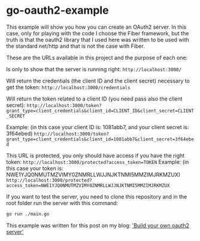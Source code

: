 # go-oauth2-example
This example will show you how you can create an OAuth2 server. In this case, only for playing with the code I choose the Fiber framework, but the truth is that the oauth2 library that I used here was written to be used with the standard net/http and that is not the case with Fiber.

These are the URLs available in this project and the purpose of each one:

Is only to show that the server is running right:
`
http://localhost:3000/
`

Will return the credentials (the client ID and the client secret) necessary to get the token:
`
http://localhost:3000/credentials
`

Will return the token related to a client ID (you need pass also the client secret):
`
http://localhost:3000/token?grant_type=client_credentials&client_id=CLIENT_ID&client_secret=CLIENT_SECRET
`

Example: (in this case your client ID is: 1081abb7, and your client secret is: 3f64ebed)
`
http://localhost:3000/token?grant_type=client_credentials&client_id=1081abb7&client_secret=3f64ebed
`

This URL is protected, you only should have access if you have the right token:
`
http://localhost:3000/protected?access_token=TOKEN
`
Example: (in this case your token is: NWE1YJQ0NMUTMZVIMY0ZNMRLLWJJNJKTNMI5MMZIMJRKMZUX)
`
http://localhost:3000/protected?access_token=NWE1YJQ0NMUTMZVIMY0ZNMRLLWJJNJKTNMI5MMZIMJRKMZUX
`

If you want to test the server, you need to clone this repository and in the root folder run the server with this command:
```bash
go run ./main.go
```

This example was written for this post on my blog: ['Build your own oauth2 server'](https://jackgris.github.io/goscrapy-blog/post/build-your-own-oauth2-server/)
